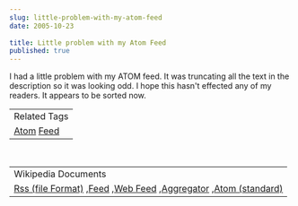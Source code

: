 ```yaml
---
slug: little-problem-with-my-atom-feed
date: 2005-10-23
 
title: Little problem with my Atom Feed
published: true
---
```

I had a little problem with my ATOM feed.  It was truncating all the text in the description so it was looking odd.  I hope this hasn't effected any of my readers.  It appears to be sorted now.<p /><table class="TechnoratiHead TagHeader">
<tr><td>Related Tags</td></tr>
<tr class="Technorati"><td>
<a href="https://paul.kinlan.me/tags/Atom" class="Tag" rel="tag">Atom</a> <a href="https://paul.kinlan.me/tags/Feed" class="Tag" rel="tag">Feed</a>
</td></tr>
</table><br /><table class="TechnoratiHead TagHeader">
<tr><td>Wikipedia Documents</td></tr>
<tr class="Technorati"><td>
<a href="http://en.wikipedia.org/wiki/RSS_(protocol)">Rss (file Format)</a> ,<a href="http://en.wikipedia.org/wiki/Feed">Feed</a> ,<a href="http://en.wikipedia.org/wiki/Web_feed">Web Feed</a> ,<a href="http://en.wikipedia.org/wiki/News_aggregator">Aggregator</a> ,<a href="http://en.wikipedia.org/wiki/Atom_(standard)">Atom (standard)</a>
</td></tr>
</table>

